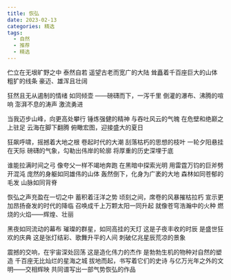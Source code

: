 ```yaml
---
title: 恢弘
date: 2023-02-13
categories: 精选
tags:
  - 自然
  - 推荐
  - 精选
---
```


伫立在无垠旷野之中
泰然自若
遥望古老而宽广的大陆
耸矗着千百座巨大的山体
粗犷的线条
豪迈、雄浑且壮阔
<!--more-->
狂然且无从遏制的情绪
如同倾壶
——磅礴而下，一泻千里
倒灌的瀑布、沸腾的喧响
澎湃不息的涛声
激流勇进

当我迈步山峰，向更高处攀行
锤炼强健的精神
与吞吐风云的气魄
在危壁和绝巅之上驻足
云海在脚下翻腾
俯瞰宏图，迎接盛大的夏日

狂飙呼啸，摇撼着大地之根
卷起时代的大潮
刮落枯朽的思想的枝叶
一轮夕阳悬挂在天际
磅礴的气象，勾勒出伟岸的轮廓
将厚重的历史深埋于底

谁能拉满时间之弓
像夸父一样不竭地奔跑
在黑暗中探索光明
用雷霆万钧的巨斧劈开混沌
庞然的身躯如同雄伟的山体
轰然倒下，化身为广袤的大地
森林如同苍郁的毛发
山脉如同背脊

恢弘之声充盈在一切之中
蓄积着汪洋之势
顷刻之间，席卷的风暴摧枯拉朽
宣示更加昂扬奋发的时代的降临
召唤成千上万颗太阳一同升起
就像苍穹浩瀚中的火种
燃烧的火焰——辉煌、壮丽

黑夜如同流动的幕布
璀璨的群星，如同高挂的天灯
这是子夜丰收的时辰
是盛世狂欢的庆典
这是张灯结彩、歌舞升平的人间
刺破亿兆星辰荒凉的景象

震撼的交响，在宇宙深处回荡
这是造化伟力的杰作
是勃勃生机的物种对自然的塑造
千百座无比灿烂的星海之城
拔地而起，书写着它们的史诗
与亿万光年之外的文明——交相辉映
共同谱写出一部气势恢弘的作品